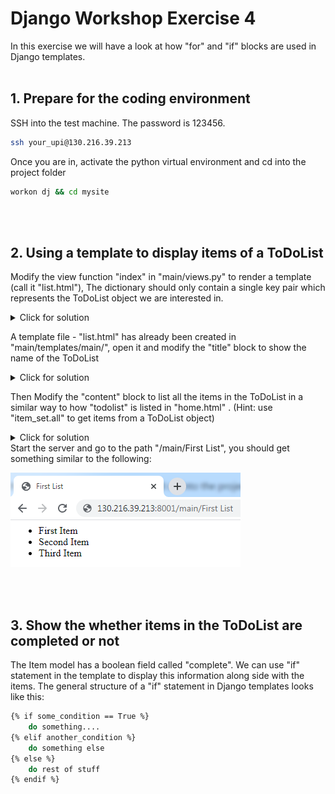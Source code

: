 # Django Workshop Exercise 4

In this exercise we will have a look at how "for" and "if" blocks are used in Django templates.
<br/><br/>
## 1. Prepare for the coding environment  

SSH into the test machine. The password is 123456.
```sh
ssh your_upi@130.216.39.213
```
Once you are in, activate the python virtual environment and cd into the project folder
```sh
workon dj && cd mysite
```
<br/><br/>

## 2. Using a template to display items of a ToDoList 
Modify the view function "index" in "main/views.py" to render a template (call it "list.html"), The dictionary should only contain a single key pair which represents the ToDoList object we are interested in. 

<details>
  <summary>Click for solution</summary>
  
```sh
def index(response, name):
    ls = ToDoList.objects.get(name=name)
    return render(response, "main/list.html", {"ls": ls})
```
</details>

A template file - "list.html" has already been created in "main/templates/main/", open it and modify the "title" block to show the name of the ToDoList
<details>
  <summary>Click for solution</summary>
  
```sh
{% block title %}
    {{ls.name}}
{% endblock %}
```
</details>

Then Modify the "content" block to list all the items in the ToDoList in a similar way to how "todolist" is listed in "home.html" . (Hint: use "item_set.all" to get items from a ToDoList object)

<details>
  <summary>Click for solution</summary>
  
```sh
{% block content %}
    <ul>
        {% for item in ls.item_set.all %}
            <li>
                {{item.text}}
            </li>
        {% endfor %}
    </ul>
{% endblock %}
```
</details>
Start the server and go to the path "/main/First List", you should get something similar to the following:
  
![alt text](https://github.com/phu004/django_part_four/blob/main/workshop4a.png)

<br/><br/>

## 3. Show the whether items in the ToDoList are completed or not
The Item model has a boolean field called "complete". We can use "if" statement in the template to display this information along side with the items. The general structure of a "if" statement in Django templates looks like this:
```sh
{% if some_condition == True %}
    do something....
{% elif another_condition %}
    do something else
{% else %}
    do rest of stuff
{% endif %}

```



